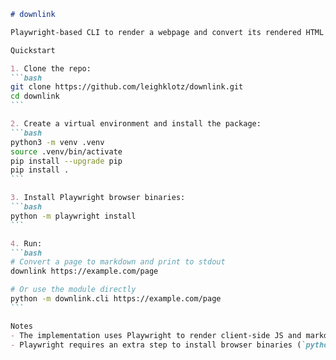 ````markdown
# downlink

Playwright-based CLI to render a webpage and convert its rendered HTML to Markdown.

Quickstart

1. Clone the repo:
```bash
git clone https://github.com/leighklotz/downlink.git
cd downlink
```

2. Create a virtual environment and install the package:
```bash
python3 -m venv .venv
source .venv/bin/activate
pip install --upgrade pip
pip install .
```

3. Install Playwright browser binaries:
```bash
python -m playwright install
```

4. Run:
```bash
# Convert a page to markdown and print to stdout
downlink https://example.com/page

# Or use the module directly
python -m downlink.cli https://example.com/page
```

Notes
- The implementation uses Playwright to render client-side JS and markdownify to convert HTML to Markdown.
- Playwright requires an extra step to install browser binaries (`python -m playwright install`). See https://playwright.dev/python/.
````
